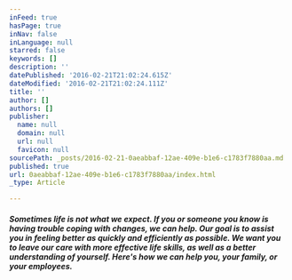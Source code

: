 ```yaml
---
inFeed: true
hasPage: true
inNav: false
inLanguage: null
starred: false
keywords: []
description: ''
datePublished: '2016-02-21T21:02:24.615Z'
dateModified: '2016-02-21T21:02:24.111Z'
title: ''
author: []
authors: []
publisher:
  name: null
  domain: null
  url: null
  favicon: null
sourcePath: _posts/2016-02-21-0aeabbaf-12ae-409e-b1e6-c1783f7880aa.md
published: true
url: 0aeabbaf-12ae-409e-b1e6-c1783f7880aa/index.html
_type: Article

---
```

##### Sometimes life is not what we expect. If you or someone you know is having trouble coping with changes, we can help. Our goal is to assist you in feeling better as quickly and efficiently as possible. We want you to leave our care with more effective life skills, as well as a better understanding of yourself. Here's how we can help you, your family, or your employees.